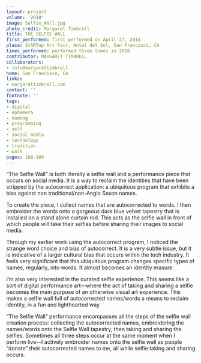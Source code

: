 ```yaml
---
layout: project
volume: '2018'
image: Selfie_Wall.jpg
photo_credit: Margaret Timbrell
title: THE SELFIE WALL
first_performed: first performed on April 27, 2018
place: StARTup Art Fair, Hotel del Sol, San Francisco, CA
times_performed: performed three times in 2018
contributor: MARGARET TIMBRELL
collaborators:
- info@margarettimbrell
home: San Francisco, CA
links:
- margarettimbrell.com
contact: ''
footnote: ''
tags:
- digital
- ephemera
- naming
- programming
- self
- social media
- technology
- tradition
- walk
pages: 108-109
---
```



“The Selfie Wall” is both literally a selfie wall and a performance piece that occurs on social media. It is a way to reclaim the identities that have been stripped by the autocorrect application: a ubiquitous program that exhibits a bias against non traditional/non-Anglo Saxon names.

To create the piece, I collect names that are autocorrected to words. I then embroider the words onto a gorgeous dark blue velvet tapestry that is installed on a stand alone curtain rod. This acts as the selfie wall in front of which people will take their selfies before sharing their images to social media.

Through my earlier work using the autocorrect program, I noticed the strange word choice and bias of autocorrect. It is a very subtle issue, but it is indicative of a larger cultural bias that occurs within the tech industry. It feels very significant that this ubiquitous program changes specific types of names, regularly, into words. It almost becomes an identity erasure.

I’m also very interested in the curated selfie experience. This seems like a sort of digital performance art—where the act of taking and sharing a selfie becomes the main purpose of an otherwise visual art experience. This makes a selfie wall full of autocorrected names/words a means to reclaim identity, in a fun and lighthearted way.

“The Selfie Wall” performance encompasses all the steps of the selfie wall creation process: collecting the autocorrected names, embroidering the names/words onto the Selfie Wall tapestry, then taking and sharing the selfies. Sometimes all three steps occur at the same moment when I perform live—I actively embroider names onto the selfie wall as people “donate” their autocorrected names to me, all while selfie taking and sharing occurs.
